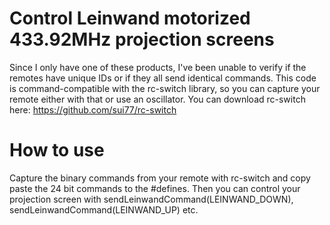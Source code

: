 # Control Leinwand motorized 433.92MHz projection screens
Since I only have one of these products, I've been unable to verify if the remotes have unique IDs or if they all send identical commands. This code is command-compatible with the rc-switch library, so you can capture your remote either with that or use an oscillator. You can download rc-switch here: https://github.com/sui77/rc-switch

# How to use
Capture the binary commands from your remote with rc-switch and copy paste the 24 bit commands to the #defines. Then you can control your projection screen with sendLeinwandCommand(LEINWAND_DOWN), sendLeinwandCommand(LEINWAND_UP) etc.

